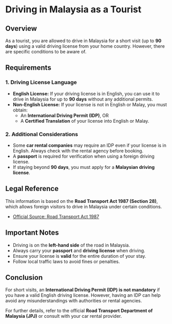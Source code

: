 # Driving in Malaysia as a Tourist

## Overview
As a tourist, you are allowed to drive in Malaysia for a short visit (up to **90 days**) using a valid driving license from your home country. However, there are specific conditions to be aware of.

## Requirements
### 1. Driving License Language
- **English License:** If your driving license is in English, you can use it to drive in Malaysia for up to **90 days** without any additional permits.
- **Non-English License:** If your license is not in English or Malay, you must obtain:
  - An **International Driving Permit (IDP)**, OR
  - A **Certified Translation** of your license into English or Malay.

### 2. Additional Considerations
- Some **car rental companies** may require an IDP even if your license is in English. Always check with the rental agency before booking.
- A **passport** is required for verification when using a foreign driving license.
- If staying beyond **90 days**, you must apply for a **Malaysian driving license**.

## Legal Reference
This information is based on the **Road Transport Act 1987 (Section 28)**, which allows foreign visitors to drive in Malaysia under certain conditions.

- [Official Source: Road Transport Act 1987](https://www.wahdah.my/id/blog/easy-guide-to-driving-in-malaysia-for-foreigners?utm_source=chatgpt.com)

## Important Notes
- Driving is on the **left-hand side** of the road in Malaysia.
- Always carry your **passport** and **driving license** when driving.
- Ensure your license is **valid** for the entire duration of your stay.
- Follow local traffic laws to avoid fines or penalties.

## Conclusion
For short visits, an **International Driving Permit (IDP) is not mandatory** if you have a valid English driving license. However, having an IDP can help avoid any misunderstandings with authorities or rental agencies.

For further details, refer to the official **Road Transport Department of Malaysia (JPJ)** or consult with your car rental provider.
